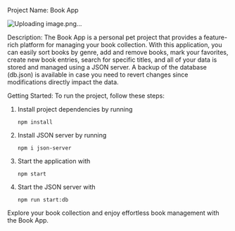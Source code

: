 Project Name: Book App

![Uploading image.png…]()


Description:
The Book App is a personal pet project that provides a feature-rich platform for managing your book collection. With this application, you can easily sort books by genre, add and remove books, mark your favorites, create new book entries, search for specific titles, and all of your data is stored and managed using a JSON server. A backup of the database (db.json) is available in case you need to revert changes since modifications directly impact the data.

Getting Started:
To run the project, follow these steps:

1. Install project dependencies by running
   
   ```
   npm install
   ```
   
2. Install JSON server by running
   
   ```
   npm i json-server
   ```
   
3. Start the application with
   
   ```
   npm start
   ```
   
4. Start the JSON server with
   
   ```
   npm run start:db
   ```

Explore your book collection and enjoy effortless book management with the Book App.
